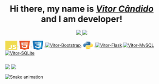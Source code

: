 <div>
  <h1 align="center">Hi there, my name is <a href="https://www.linkedin.com/in/vitor-candido-a48740214//"><i>Vitor Cândido</i></a> and I am developer!</h1>

<div align="center">
  <a href="https://github.com/candidovitor">
  <img height="100em" src="https://github-readme-stats.vercel.app/api?username=candidovitor&show_icons=true&theme=white&include_all_commits=true&count_private=true"/>
  <img height="100em" src="https://github-readme-stats.vercel.app/api/top-langs/?username=candidovitor&layout=compact&langs_count=7&theme=white"/>
</div>

<div style="display: inline_block"><br>
  <img align="center" alt="Vitor-Js" height="30" width="40" src="https://raw.githubusercontent.com/devicons/devicon/master/icons/javascript/javascript-plain.svg">
  <img align="center" alt="Vitor-HTML" height="30" width="40" src="https://raw.githubusercontent.com/devicons/devicon/master/icons/html5/html5-original.svg">
  <img align="center" alt="Vitor-CSS" height="30" width="40" src="https://raw.githubusercontent.com/devicons/devicon/master/icons/css3/css3-original.svg">
  <img align="center" alt="Vitor-Bootstrap" height="30" width="40" src="https://cdn.jsdelivr.net/gh/devicons/devicon/icons/bootstrap/bootstrap-original.svg">
  <img align="center" alt="Vitor-Python" height="30" width="40" src="https://raw.githubusercontent.com/devicons/devicon/master/icons/python/python-original.svg">
  <img align="center" alt="Vitor-Flask" height="30" width="40" src="https://cdn.jsdelivr.net/gh/devicons/devicon/icons/flask/flask-original.svg">
  <img align="center" alt="Vitor-MySQL" height="30" width="40" src="https://cdn.jsdelivr.net/gh/devicons/devicon/icons/mysql/mysql-original.svg">
  <img align="center" alt="Vitor-SQLite" height="30" width="40" src="https://cdn.jsdelivr.net/gh/devicons/devicon/icons/sqlite/sqlite-original.svg">
</div>

 ##

<div> 
  <a href = "mailto:vitor.cr018@gmail.com"><img src="https://img.shields.io/badge/Gmail-D14836?style=for-the-badge&logo=gmail&logoColor=white"></a>
  <a href = "https://www.linkedin.com/in/vitor-candido-a48740214/> target="_blank"> <img src="https://img.shields.io/badge/LinkedIn-0077B5?style=for-the-badge&logo=linkedin&logoColor=white"></a>
</div>
     
  ![Snake animation](https://github.com/candidovitor/candidovitor/blob/output/github-contribution-grid-snake.svg)
